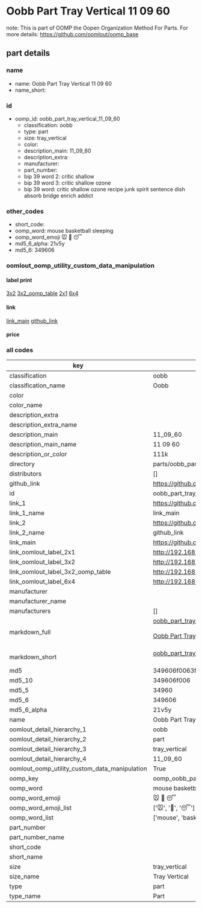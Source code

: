 # Oobb Part Tray Vertical 11 09 60  

note: This is part of OOMP the Oopen Organization Method For Parts. For more details: https://github.com/oomlout/oomp_base

##  part details





### name
* name: Oobb Part Tray Vertical 11 09 60
* name_short: 
### id
* oomp_id: oobb_part_tray_vertical_11_09_60
  * classification: oobb
  * type: part
  * size: tray_vertical
  * color: 
  * description_main: 11_09_60
  * description_extra: 
  * manufacturer: 
  * part_number: 
  * bip 39 word 2: critic shallow
  * bip 39 word 3: critic shallow ozone
  * bip 39 word: critic shallow ozone recipe junk spirit sentence dish absorb bridge enrich addict

### other_codes
* short_code: 
* oomp_word: mouse basketball sleeping
* oomp_word_emoji :mouse: :basketball: :sleeping:
* md5_6_alpha: 21v5y
* md5_6: 349606






### oomlout_oomp_utility_custom_data_manipulation
#### label print
[3x2](http://192.168.1.245:1112/?label=oomp%2021v5y)
[3x2_oomp_table](http://192.168.1.107:1112/?label=oomp%2021v5y)
[2x1](http://192.168.1.242:1112/?label=oomp%2021v5y)
[6x4](http://192.168.1.55:1112/?label=oomp%2021v5y)    

#### link

[link_main](https://github.com/oomlout/oomlout_oomp_current_version_messy/tree/main/parts/oobb_part_tray_vertical_11_09_60) [github_link](https://github.com/oomlout/oomlout_oomp_part_src/tree/main/parts/oobb_part_tray_vertical_11_09_60)                             

#### price







### all codes 
| key | value |  
| --- | --- |  
| classification | oobb |  
| classification_name | Oobb |  
| color |  |  
| color_name |  |  
| description_extra |  |  
| description_extra_name |  |  
| description_main | 11_09_60 |  
| description_main_name | 11 09 60 |  
| description_or_color | 111k |  
| directory | parts/oobb_part_tray_vertical_11_09_60 |  
| distributors | [] |  
| github_link | https://github.com/oomlout/oomlout_oomp_part_src/tree/main/parts/oobb_part_tray_vertical_11_09_60 |  
| id | oobb_part_tray_vertical_11_09_60 |  
| link_1 | https://github.com/oomlout/oomlout_oomp_current_version_messy/tree/main/parts/oobb_part_tray_vertical_11_09_60 |  
| link_1_name | link_main |  
| link_2 | https://github.com/oomlout/oomlout_oomp_part_src/tree/main/parts/oobb_part_tray_vertical_11_09_60 |  
| link_2_name | github_link |  
| link_main | https://github.com/oomlout/oomlout_oomp_current_version_messy/tree/main/parts/oobb_part_tray_vertical_11_09_60 |  
| link_oomlout_label_2x1 | http://192.168.1.242:1112/?label=oomp%2021v5y |  
| link_oomlout_label_3x2 | http://192.168.1.245:1112/?label=oomp%2021v5y |  
| link_oomlout_label_3x2_oomp_table | http://192.168.1.107:1112/?label=oomp%2021v5y |  
| link_oomlout_label_6x4 | http://192.168.1.55:1112/?label=oomp%2021v5y |  
| manufacturer |  |  
| manufacturer_name |  |  
| manufacturers | [] |  
| markdown_full | [oobb_part_tray_vertical_11_09_60](https://github.com/oomlout/oomlout_oomp_current_version_messy/tree/main/parts/oobb_part_tray_vertical_11_09_60)<br>[](https://github.com/oomlout/oomlout_oomp_current_version_messy/tree/main/parts/oobb_part_tray_vertical_11_09_60)<br>[Oobb Part Tray Vertical 11 09 60](https://github.com/oomlout/oomlout_oomp_current_version_messy/tree/main/parts/oobb_part_tray_vertical_11_09_60)<br><br> |  
| markdown_short | [oobb_part_tray_vertical_11_09_60](https://github.com/oomlout/oomlout_oomp_current_version_messy/tree/main/parts/oobb_part_tray_vertical_11_09_60)<br><br> |  
| md5 | 349606f0063f387f483cab3b3d31419e |  
| md5_10 | 349606f006 |  
| md5_5 | 34960 |  
| md5_6 | 349606 |  
| md5_6_alpha | 21v5y |  
| name | Oobb Part Tray Vertical 11 09 60 |  
| oomlout_detail_hierarchy_1 | oobb |  
| oomlout_detail_hierarchy_2 | part |  
| oomlout_detail_hierarchy_3 | tray_vertical |  
| oomlout_detail_hierarchy_4 | 11_09_60 |  
| oomlout_oomp_utility_custom_data_manipulation | True |  
| oomp_key | oomp_oobb_part_tray_vertical_11_09_60 |  
| oomp_word | mouse basketball sleeping |  
| oomp_word_emoji | :mouse: :basketball: :sleeping: |  
| oomp_word_emoji_list | [':mouse:', ':basketball:', ':sleeping:'] |  
| oomp_word_list | ['mouse', 'basketball', 'sleeping'] |  
| part_number |  |  
| part_number_name |  |  
| short_code |  |  
| short_name |  |  
| size | tray_vertical |  
| size_name | Tray Vertical |  
| type | part |  
| type_name | Part |  
